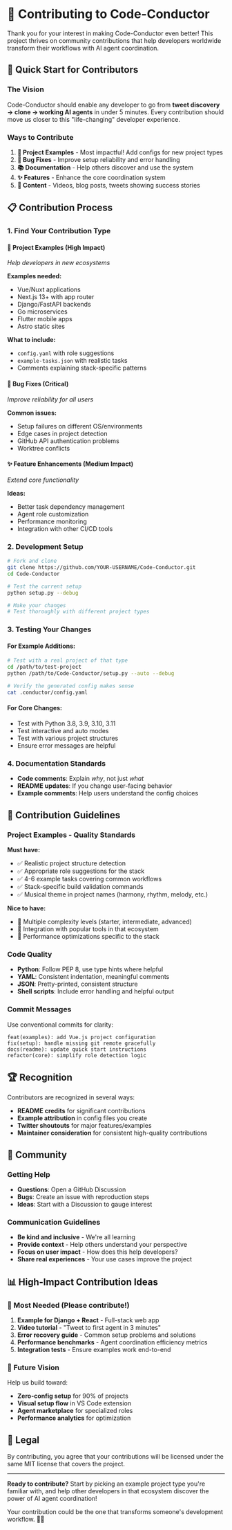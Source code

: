 # 🎼 Contributing to Code-Conductor

Thank you for your interest in making Code-Conductor even better! This project thrives on community contributions that help developers worldwide transform their workflows with AI agent coordination.

## 🚀 Quick Start for Contributors

### The Vision
Code-Conductor should enable any developer to go from **tweet discovery → clone → working AI agents** in under 5 minutes. Every contribution should move us closer to this "life-changing" developer experience.

### Ways to Contribute

1. **🌟 Project Examples** - Most impactful! Add configs for new project types
2. **🐛 Bug Fixes** - Improve setup reliability and error handling
3. **📚 Documentation** - Help others discover and use the system
4. **✨ Features** - Enhance the core coordination system
5. **🎥 Content** - Videos, blog posts, tweets showing success stories

## 📋 Contribution Process

### 1. Find Your Contribution Type

#### 🌟 **Project Examples** (High Impact)
*Help developers in new ecosystems*

**Examples needed:**
- Vue/Nuxt applications
- Next.js 13+ with app router
- Django/FastAPI backends
- Go microservices
- Flutter mobile apps
- Astro static sites

**What to include:**
- `config.yaml` with role suggestions
- `example-tasks.json` with realistic tasks
- Comments explaining stack-specific patterns

#### 🐛 **Bug Fixes** (Critical)
*Improve reliability for all users*

**Common issues:**
- Setup failures on different OS/environments
- Edge cases in project detection
- GitHub API authentication problems
- Worktree conflicts

#### ✨ **Feature Enhancements** (Medium Impact)
*Extend core functionality*

**Ideas:**
- Better task dependency management
- Agent role customization
- Performance monitoring
- Integration with other CI/CD tools

### 2. Development Setup

```bash
# Fork and clone
git clone https://github.com/YOUR-USERNAME/Code-Conductor.git
cd Code-Conductor

# Test the current setup
python setup.py --debug

# Make your changes
# Test thoroughly with different project types
```

### 3. Testing Your Changes

#### For Example Additions:
```bash
# Test with a real project of that type
cd /path/to/test-project
python /path/to/Code-Conductor/setup.py --auto --debug

# Verify the generated config makes sense
cat .conductor/config.yaml
```

#### For Core Changes:
- Test with Python 3.8, 3.9, 3.10, 3.11
- Test interactive and auto modes
- Test with various project structures
- Ensure error messages are helpful

### 4. Documentation Standards

- **Code comments**: Explain *why*, not just *what*
- **README updates**: If you change user-facing behavior
- **Example comments**: Help users understand the config choices

## 🎯 Contribution Guidelines

### Project Examples - Quality Standards

**Must have:**
- ✅ Realistic project structure detection
- ✅ Appropriate role suggestions for the stack
- ✅ 4-6 example tasks covering common workflows
- ✅ Stack-specific build validation commands
- ✅ Musical theme in project names (harmony, rhythm, melody, etc.)

**Nice to have:**
- 🌟 Multiple complexity levels (starter, intermediate, advanced)
- 🌟 Integration with popular tools in that ecosystem
- 🌟 Performance optimizations specific to the stack

### Code Quality

- **Python**: Follow PEP 8, use type hints where helpful
- **YAML**: Consistent indentation, meaningful comments
- **JSON**: Pretty-printed, consistent structure
- **Shell scripts**: Include error handling and helpful output

### Commit Messages

Use conventional commits for clarity:

```
feat(examples): add Vue.js project configuration
fix(setup): handle missing git remote gracefully
docs(readme): update quick start instructions
refactor(core): simplify role detection logic
```

## 🏆 Recognition

Contributors are recognized in several ways:

- **README credits** for significant contributions
- **Example attribution** in config files you create
- **Twitter shoutouts** for major features/examples
- **Maintainer consideration** for consistent high-quality contributions

## 🤝 Community

### Getting Help

- **Questions**: Open a GitHub Discussion
- **Bugs**: Create an issue with reproduction steps
- **Ideas**: Start with a Discussion to gauge interest

### Communication Guidelines

- **Be kind and inclusive** - We're all learning
- **Provide context** - Help others understand your perspective
- **Focus on user impact** - How does this help developers?
- **Share real experiences** - Your use cases improve the project

## 📊 High-Impact Contribution Ideas

### 🎯 Most Needed (Please contribute!)

1. **Example for Django + React** - Full-stack web app
2. **Video tutorial** - "Tweet to first agent in 3 minutes"
3. **Error recovery guide** - Common setup problems and solutions
4. **Performance benchmarks** - Agent coordination efficiency metrics
5. **Integration tests** - Ensure examples work end-to-end

### 🚀 Future Vision

Help us build toward:
- **Zero-config setup** for 90% of projects
- **Visual setup flow** in VS Code extension
- **Agent marketplace** for specialized roles
- **Performance analytics** for optimization

## 📝 Legal

By contributing, you agree that your contributions will be licensed under the same MIT license that covers the project.

---

**Ready to contribute?** Start by picking an example project type you're familiar with, and help other developers in that ecosystem discover the power of AI agent coordination!

Your contribution could be the one that transforms someone's development workflow. 🎼✨ 